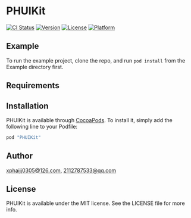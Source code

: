 # PHUIKit

[![CI Status](http://img.shields.io/travis/xphaijj0305@126.com/PHUIKit.svg?style=flat)](https://travis-ci.org/xphaijj0305@126.com/PHUIKit)
[![Version](https://img.shields.io/cocoapods/v/PHUIKit.svg?style=flat)](http://cocoapods.org/pods/PHUIKit)
[![License](https://img.shields.io/cocoapods/l/PHUIKit.svg?style=flat)](http://cocoapods.org/pods/PHUIKit)
[![Platform](https://img.shields.io/cocoapods/p/PHUIKit.svg?style=flat)](http://cocoapods.org/pods/PHUIKit)

## Example

To run the example project, clone the repo, and run `pod install` from the Example directory first.

## Requirements

## Installation

PHUIKit is available through [CocoaPods](http://cocoapods.org). To install
it, simply add the following line to your Podfile:

```ruby
pod "PHUIKit"
```

## Author

xphaijj0305@126.com, 2112787533@qq.com

## License

PHUIKit is available under the MIT license. See the LICENSE file for more info.
